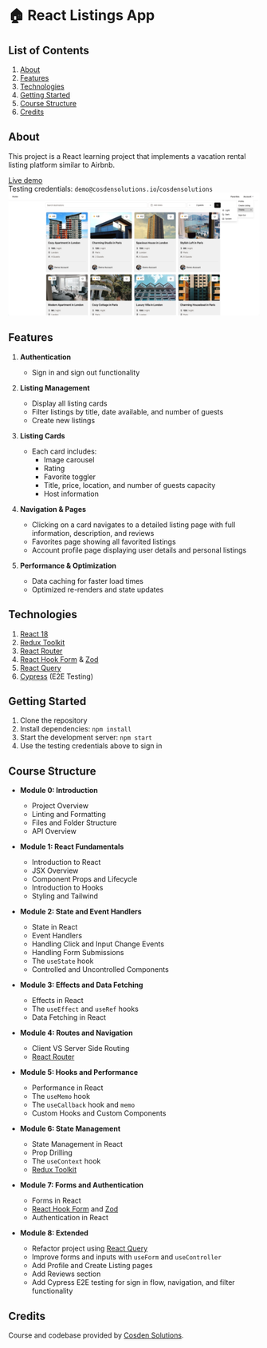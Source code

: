 # 🏠 React Listings App

## List of Contents

1. [About](#about)
2. [Features](#features)
3. [Technologies](#technologies)
4. [Getting Started](#getting-started)
5. [Course Structure](#course-structure)
6. [Credits](#credits)

## About

This project is a React learning project that implements a vacation rental listing platform similar to Airbnb.

[Live demo](https://learning-react-mu-murex.vercel.app)<br/>
Testing credentials: `demo@cosdensolutions.io`/`cosdensolutions`
[![Live demo](./public/app-screenshot.png)](https://learning-react-mu-murex.vercel.app)

## Features

1. **Authentication**

   - Sign in and sign out functionality

2. **Listing Management**

   - Display all listing cards
   - Filter listings by title, date available, and number of guests
   - Create new listings

3. **Listing Cards**

   - Each card includes:
     - Image carousel
     - Rating
     - Favorite toggler
     - Title, price, location, and number of guests capacity
     - Host information

4. **Navigation & Pages**

   - Clicking on a card navigates to a detailed listing page with full information, description, and reviews
   - Favorites page showing all favorited listings
   - Account profile page displaying user details and personal listings

5. **Performance & Optimization**
   - Data caching for faster load times
   - Optimized re-renders and state updates

## Technologies

1. [React 18](https://react.dev/)
2. [Redux Toolkit](https://redux-toolkit.js.org/)
3. [React Router](https://reactrouter.com/)
4. [React Hook Form](https://react-hook-form.com/) & [Zod](https://zod.dev/)
5. [React Query](https://tanstack.com/query/latest/docs/framework/react/overview)
6. [Cypress](https://www.cypress.io/) (E2E Testing)

## Getting Started

1. Clone the repository
2. Install dependencies: `npm install`
3. Start the development server: `npm start`
4. Use the testing credentials above to sign in

## Course Structure

- **Module 0: Introduction**

  - Project Overview
  - Linting and Formatting
  - Files and Folder Structure
  - API Overview

- **Module 1: React Fundamentals**

  - Introduction to React
  - JSX Overview
  - Component Props and Lifecycle
  - Introduction to Hooks
  - Styling and Tailwind

- **Module 2: State and Event Handlers**

  - State in React
  - Event Handlers
  - Handling Click and Input Change Events
  - Handling Form Submissions
  - The `useState` hook
  - Controlled and Uncontrolled Components

- **Module 3: Effects and Data Fetching**

  - Effects in React
  - The `useEffect` and `useRef` hooks
  - Data Fetching in React

- **Module 4: Routes and Navigation**

  - Client VS Server Side Routing
  - [React Router](https://reactrouter.com/)

- **Module 5: Hooks and Performance**

  - Performance in React
  - The `useMemo` hook
  - The `useCallback` hook and `memo`
  - Custom Hooks and Custom Components

- **Module 6: State Management**

  - State Management in React
  - Prop Drilling
  - The `useContext` hook
  - [Redux Toolkit](https://redux-toolkit.js.org/)

- **Module 7: Forms and Authentication**

  - Forms in React
  - [React Hook Form](https://react-hook-form.com/) and [Zod](https://zod.dev/)
  - Authentication in React

- **Module 8: Extended**
  - Refactor project using [React Query](https://tanstack.com/query/latest/docs/framework/react/overview)
  - Improve forms and inputs with `useForm` and `useController`
  - Add Profile and Create Listing pages
  - Add Reviews section
  - Add Cypress E2E testing for sign in flow, navigation, and filter functionality

## Credits

Course and codebase provided by [Cosden Solutions](https://cosden.solutions/project-react).
